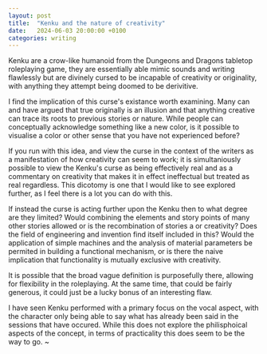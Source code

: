```yaml
---
layout: post
title:  "Kenku and the nature of creativity"
date:   2024-06-03 20:00:00 +0100
categories: writing
---
```

Kenku are a crow-like humanoid from the Dungeons and Dragons tabletop roleplaying game, they are essentially able mimic sounds and writing flawlessly but are divinely cursed to be incapable of creativity or originality, with anything they attempt being doomed to be derivitive.

I find the implication of this curse's existance worth examining. Many can and have argued that true originally is an illusion and that anything creative can trace its roots to previous stories or nature. While people can conceptually acknowledge something like a new color, is it possible to visualise a color or other sense that you have not experienced before?

If you run with this idea, and view the curse in the context of the writers as a manifestation of how creativity can seem to work; it is simultaniously possible to view the Kenku's curse as being effectively real and as a commentary on creativity that makes it in effect ineffectual but treated as real regardless. This dicotomy is one that I would like to see explored further, as I feel there is a lot you can do with this.

If instead the curse is acting further upon the Kenku then to what degree are they limited? Would combining the elements and story points of many other stories allowed or is the recombination of stories a or creativity? Does the field of engineering and invention find itself included in this? Would the application of simple machines and the analysis of material parameters be permited in building a functional mechanism, or is there the naive implication that functionality is mutually exclusive with creativity.

It is possible that the broad vague definition is purposefully there, allowing for flexibility in the roleplaying. At the same time, that could be fairly generous, it could just be a lucky bonus of an interesting flaw.

I have seen Kenku performed with a primary focus on the vocal aspect, with the character only being able to say what has already been said in the sessions that have occured. While this does not explore the philisphoical aspects of the concept, in terms of practicality this does seem to be the way to go. ~